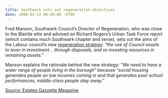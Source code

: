 ```yaml
---
title: Southwark sets out regeneration objectives
date: 1998-03-13 00:00:00 -0700
---
```




Fred Manson, Southwark Council’s Director of Regeneration, who was close to the Blairite elite and advised on Richard Rogers’s Urban Task Force report (which contains much Southwark chapter and verse), sets out the aims of the Labour council’s new [regeneration strategy](http://heygate.github.io/img/RegenerationStrategy.pdf): _"the use of Council assets to lever in investment .. through disposals, and re-investing resources in remaining assets."_

Manson explains the rationale behind the new strategy: _“We need to have a wider range of people living in the borough”_ because _“social housing generates people on low incomes coming in and that generates poor school performances, middle-class people stay away.”_ 

[Source: Estates Gazzette Magazine](https://bit.ly/36OV20E)


